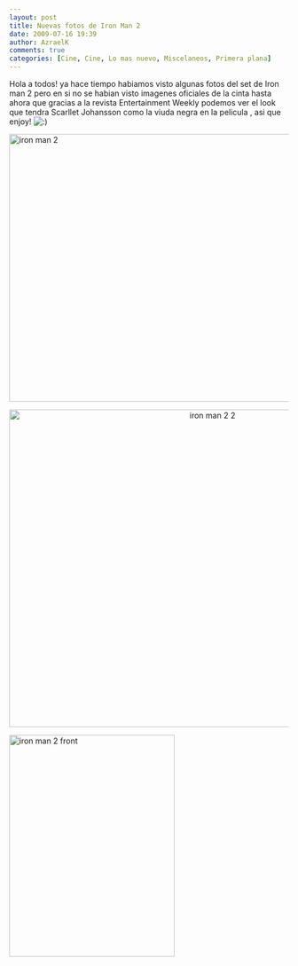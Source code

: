 ```yaml
---
layout: post
title: Nuevas fotos de Iron Man 2
date: 2009-07-16 19:39
author: AzraelK
comments: true
categories: [Cine, Cine, Lo mas nuevo, Miscelaneos, Primera plana]
---
```

<p>Hola a todos! ya hace tiempo habiamos visto algunas fotos del set de Iron man 2 pero en si no se habian visto imagenes oficiales de la cinta hasta ahora que gracias a la revista Entertainment Weekly podemos ver el look que tendra Scarllet Johansson como la viuda negra en la pelicula , asi que enjoy! <img src="http://www.theultrageeks.com/ug3/wp-includes/images/smilies/icon_smile.gif" alt=":)"> </p>
<p><img title="iron man 2" src="http://www.theultrageeks.com/ug3/../wordpress25/wp-content/themes/mimbo2.2/images/iron-man-2.jpg" alt="iron man 2" width="604" height="483"></p>
<p style="text-align:center"><img title="iron man 2 2" src="http://www.theultrageeks.com/ug3/../wordpress25/wp-content/themes/mimbo2.2/images/iron-man-2-2.jpg" alt="iron man 2 2" width="717" height="573"></p>
<p><img title="iron man 2 front" src="http://www.theultrageeks.com/ug3/../wordpress25/wp-content/themes/mimbo2.2/images/iron-man-2-front.jpg" alt="iron man 2 front" width="298" height="400"></p>
